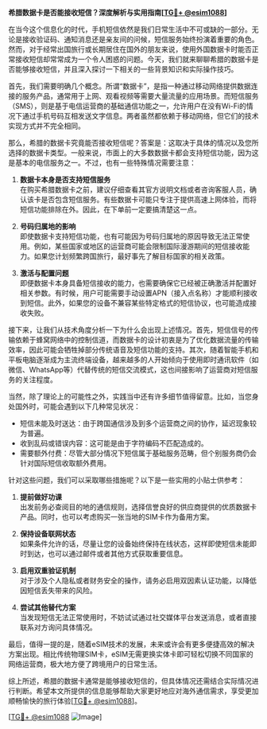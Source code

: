 **希腊数据卡是否能接收短信？深度解析与实用指南[[TG💪+ @esim1088](https://t.me/s/esim1088)]**

在当今这个信息化的时代，手机短信依然是我们日常生活中不可或缺的一部分。无论是接收验证码、通知消息还是亲友间的问候，短信服务始终扮演着重要的角色。然而，对于经常出国旅行或长期居住在国外的朋友来说，使用外国数据卡时能否正常接收短信却常常成为一个令人困惑的问题。今天，我们就来聊聊希腊的数据卡是否能够接收短信，并且深入探讨一下相关的一些背景知识和实际操作技巧。

首先，我们需要明确几个概念。所谓“数据卡”，是指一种通过移动网络提供数据连接的服务产品，通常用于上网、观看视频等需要大量流量的应用场景。而短信服务（SMS），则是基于电信运营商的基础通信功能之一，允许用户在没有Wi-Fi的情况下通过手机号码互相发送文字信息。两者虽然都依赖于移动网络，但它们的技术实现方式并不完全相同。

那么，希腊的数据卡究竟能否接收短信呢？答案是：这取决于具体的情况以及您所选择的数据卡类型。一般来说，市面上的大多数数据卡都会支持短信功能，因为这是基本的电信服务之一。不过，也有一些特殊情况需要注意：

1. **数据卡本身是否支持短信服务**  
   在购买希腊数据卡之前，建议仔细查看其官方说明文档或者咨询客服人员，确认该卡是否包含短信服务。有些数据卡可能只专注于提供高速上网体验，而将短信功能排除在外。因此，在下单前一定要搞清楚这一点。

2. **号码归属地的影响**  
   即使数据卡支持短信功能，也有可能因为号码归属地的原因导致无法正常使用。例如，某些国家或地区的运营商可能会限制国际漫游期间的短信接收能力。如果您计划频繁跨国旅行，最好事先了解目标国家的相关政策。

3. **激活与配置问题**  
   即便数据卡本身具备短信接收的能力，也需要确保它已经被正确激活并配置好相关参数。有时候，用户可能需要手动设置APN（接入点名称）才能顺利接收到短信。此外，如果您的设备不兼容某些特定格式的短信协议，也可能造成接收失败。

接下来，让我们从技术角度分析一下为什么会出现上述情况。首先，短信信号的传输依赖于蜂窝网络中的控制信道，而数据卡的设计初衷是为了优化数据流量的传输效率，因此可能会牺牲掉部分传统语音及短信功能的支持。其次，随着智能手机和平板电脑逐渐成为主流终端设备，越来越多的人开始倾向于使用即时通讯软件（如微信、WhatsApp等）代替传统的短信交流模式，这也间接影响了运营商对短信服务的关注程度。

当然，除了理论上的可能性之外，实践当中还有许多细节值得留意。比如，当您身处国外时，可能会遇到以下几种常见状况：
- 短信未能及时送达：由于跨国通信涉及到多个运营商之间的协作，延迟现象较为普遍。
- 收到乱码或错误内容：这可能是由于字符编码不匹配造成的。
- 需要额外付费：尽管大部分情况下短信属于基础服务范畴，但个别服务商仍会针对国际短信收取额外费用。

针对这些问题，我们可以采取哪些措施呢？以下是一些实用的小贴士供参考：

1. **提前做好功课**  
   出发前务必查阅目的地的通信规则，选择信誉良好的供应商提供的优质数据卡产品。同时，也可以考虑购买一张当地的SIM卡作为备用方案。

2. **保持设备联网状态**  
   如果条件允许的话，尽量让您的设备始终保持在线状态，这样即使短信未能即时到达，也可以通过邮件或者其他方式获取重要信息。

3. **启用双重验证机制**  
   对于涉及个人隐私或者财务安全的操作，请务必启用双因素认证功能，以降低因短信丢失带来的风险。

4. **尝试其他替代方案**  
   当发现短信无法正常使用时，不妨试试通过社交媒体平台发送消息，或者直接联系对方询问具体情况。

最后，值得一提的是，随着eSIM技术的发展，未来或许会有更多便捷高效的解决方案出现。相比传统物理SIM卡，eSIM无需更换实体卡即可轻松切换不同国家的网络运营商，极大地方便了跨境用户的日常生活。

综上所述，希腊的数据卡通常是能够接收短信的，但具体情况还需结合实际情况进行判断。希望本文所提供的信息能够帮助大家更好地应对海外通信需求，享受更加顺畅愉快的旅行体验[[TG💪+ @esim1088](https://t.me/s/esim1088)]。

[[TG💪+ @esim1088](https://t.me/s/esim1088) ![Image](https://i.postimg.cc/4NQfJmqS/Snipaste-2025-05-13-00-14-12.png)]